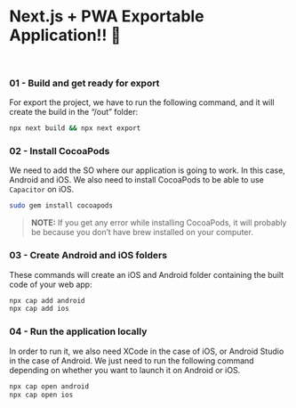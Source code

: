 # Next.js + PWA Exportable Application!! 🚀

<img src="https://img.shields.io/github/languages/code-size/danialghahremani/nextjs-pwa-app" alt="" /> <img src="https://img.shields.io/github/checks-status/danialghahremani/nextjs-pwa-app/master" alt="" />

### 01 - Build and get ready for export

For export the project, we have to run the following command, and it will create the build in the “/out” folder:

```bash
npx next build && npx next export
```

### 02 - Install CocoaPods

We need to add the SO where our application is going to work. In this case, Android and iOS. We also need to install CocoaPods to be able to use `Capacitor` on iOS.

```bash
sudo gem install cocoapods
```

> **NOTE:** If you get any error while installing CocoaPods, it will probably be because you don’t have brew installed on your computer.

### 03 - Create Android and iOS folders

These commands will create an iOS and Android folder containing the built code of your web app:

```bash
npx cap add android
npx cap add ios
```

### 04 - Run the application locally

In order to run it, we also need XCode in the case of iOS, or Android Studio in the case of Android. We just need to run the following command depending on whether you want to launch it on Android or iOS.

```bash
npx cap open android
npx cap open ios
```
